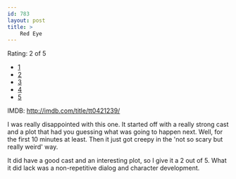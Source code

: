 ```yaml
---
id: 783
layout: post
title: >
    Red Eye
---
```


Rating: 2 of 5 <ul class='star-rating'><li><a href='#' class='one-star-full'>1</a></li><li><a href='#' class='two-stars-full'>2</a></li><li><a href='#' class='three-stars'>3</a></li><li><a href='#' class='four-stars'>4</a></li><li><a href='#' class='five-stars'>5</a></li></ul>


IMDB: <a href="http://imdb.com/title/tt0421239/">http://imdb.com/title/tt0421239/</a>

I was really disappointed with this one. It started off with a really strong cast and a plot that had you guessing what was going to happen next. Well, for the first 10 minutes at least. Then it just got creepy in the 'not so scary but really weird' way.

It did have a good cast and an interesting plot, so I give it a 2 out of 5. What it did lack was a non-repetitive dialog and character development.
